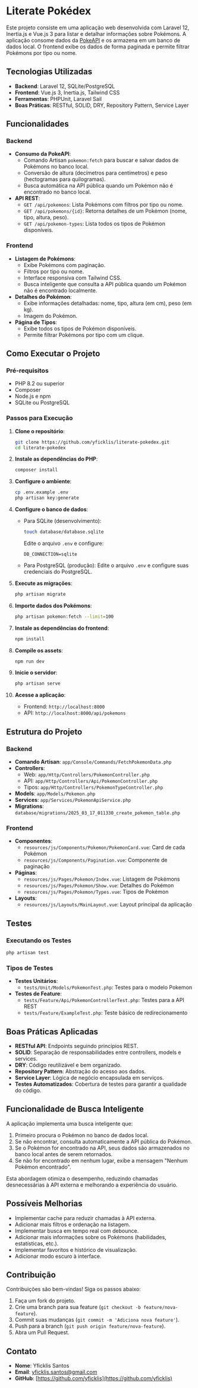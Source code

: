 # Literate Pokédex

Este projeto consiste em uma aplicação web desenvolvida com Laravel 12, Inertia.js e Vue.js 3 para listar e detalhar informações sobre Pokémons. A aplicação consome dados da [PokeAPI](https://pokeapi.co/) e os armazena em um banco de dados local. O frontend exibe os dados de forma paginada e permite filtrar Pokémons por tipo ou nome.

## **Tecnologias Utilizadas**
- **Backend**: Laravel 12, SQLite/PostgreSQL
- **Frontend**: Vue.js 3, Inertia.js, Tailwind CSS
- **Ferramentas**: PHPUnit, Laravel Sail
- **Boas Práticas**: RESTful, SOLID, DRY, Repository Pattern, Service Layer

## **Funcionalidades**

### **Backend**
- **Consumo da PokeAPI**:
    - Comando Artisan `pokemon:fetch` para buscar e salvar dados de Pokémons no banco local.
    - Conversão de altura (decímetros para centímetros) e peso (hectogramas para quilogramas).
    - Busca automática na API pública quando um Pokémon não é encontrado no banco local.
- **API REST**:
    - `GET /api/pokemons`: Lista Pokémons com filtros por tipo ou nome.
    - `GET /api/pokemons/{id}`: Retorna detalhes de um Pokémon (nome, tipo, altura, peso).
    - `GET /api/pokemon-types`: Lista todos os tipos de Pokémon disponíveis.

### **Frontend**
- **Listagem de Pokémons**:
    - Exibe Pokémons com paginação.
    - Filtros por tipo ou nome.
    - Interface responsiva com Tailwind CSS.
    - Busca inteligente que consulta a API pública quando um Pokémon não é encontrado localmente.
- **Detalhes do Pokémon**:
    - Exibe informações detalhadas: nome, tipo, altura (em cm), peso (em kg).
    - Imagem do Pokémon.
- **Página de Tipos**:
    - Exibe todos os tipos de Pokémon disponíveis.
    - Permite filtrar Pokémons por tipo com um clique.

## **Como Executar o Projeto**

### **Pré-requisitos**
- PHP 8.2 ou superior
- Composer
- Node.js e npm
- SQLite ou PostgreSQL

### **Passos para Execução**

1. **Clone o repositório**:
   ```bash
   git clone https://github.com/yficklis/literate-pokedex.git
   cd literate-pokedex
   ```

2. **Instale as dependências do PHP**:
   ```bash
   composer install
   ```

3. **Configure o ambiente**:
   ```bash
   cp .env.example .env
   php artisan key:generate
   ```

4. **Configure o banco de dados**:
   - Para SQLite (desenvolvimento):
     ```bash
     touch database/database.sqlite
     ```
     Edite o arquivo `.env` e configure:
     ```
     DB_CONNECTION=sqlite
     ```
   - Para PostgreSQL (produção):
     Edite o arquivo `.env` e configure suas credenciais do PostgreSQL.

5. **Execute as migrações**:
   ```bash
   php artisan migrate
   ```

6. **Importe dados dos Pokémons**:
   ```bash
   php artisan pokemon:fetch --limit=100
   ```

7. **Instale as dependências do frontend**:
   ```bash
   npm install
   ```

8. **Compile os assets**:
   ```bash
   npm run dev
   ```

9. **Inicie o servidor**:
   ```bash
   php artisan serve
   ```

10. **Acesse a aplicação**:
    - Frontend: `http://localhost:8000`
    - API: `http://localhost:8000/api/pokemons`

## **Estrutura do Projeto**

### **Backend**
- **Comando Artisan**: `app/Console/Commands/FetchPokemonData.php`
- **Controllers**:
  - Web: `app/Http/Controllers/PokemonController.php`
  - API: `app/Http/Controllers/Api/PokemonController.php`
  - Tipos: `app/Http/Controllers/PokemonTypeController.php`
- **Models**: `app/Models/Pokemon.php`
- **Services**: `app/Services/PokemonApiService.php`
- **Migrations**: `database/migrations/2025_03_17_011330_create_pokemon_table.php`

### **Frontend**
- **Componentes**:
  - `resources/js/Components/Pokemon/PokemonCard.vue`: Card de cada Pokémon
  - `resources/js/Components/Pagination.vue`: Componente de paginação
- **Páginas**:
  - `resources/js/Pages/Pokemon/Index.vue`: Listagem de Pokémons
  - `resources/js/Pages/Pokemon/Show.vue`: Detalhes do Pokémon
  - `resources/js/Pages/Pokemon/Types.vue`: Tipos de Pokémon
- **Layouts**:
  - `resources/js/Layouts/MainLayout.vue`: Layout principal da aplicação

## **Testes**

### **Executando os Testes**
```bash
php artisan test
```

### **Tipos de Testes**
- **Testes Unitários**:
  - `tests/Unit/Models/PokemonTest.php`: Testes para o modelo Pokemon
- **Testes de Feature**:
  - `tests/Feature/Api/PokemonControllerTest.php`: Testes para a API REST
  - `tests/Feature/ExampleTest.php`: Teste básico de redirecionamento

## **Boas Práticas Aplicadas**
- **RESTful API**: Endpoints seguindo princípios REST.
- **SOLID**: Separação de responsabilidades entre controllers, models e services.
- **DRY**: Código reutilizável e bem organizado.
- **Repository Pattern**: Abstração do acesso aos dados.
- **Service Layer**: Lógica de negócio encapsulada em serviços.
- **Testes Automatizados**: Cobertura de testes para garantir a qualidade do código.

## **Funcionalidade de Busca Inteligente**
A aplicação implementa uma busca inteligente que:
1. Primeiro procura o Pokémon no banco de dados local.
2. Se não encontrar, consulta automaticamente a API pública do Pokémon.
3. Se o Pokémon for encontrado na API, seus dados são armazenados no banco local antes de serem retornados.
4. Se não for encontrado em nenhum lugar, exibe a mensagem "Nenhum Pokémon encontrado".

Esta abordagem otimiza o desempenho, reduzindo chamadas desnecessárias à API externa e melhorando a experiência do usuário.

## **Possíveis Melhorias**
- Implementar cache para reduzir chamadas à API externa.
- Adicionar mais filtros e ordenação na listagem.
- Implementar busca em tempo real com debounce.
- Adicionar mais informações sobre os Pokémons (habilidades, estatísticas, etc.).
- Implementar favoritos e histórico de visualização.
- Adicionar modo escuro à interface.

## **Contribuição**
Contribuições são bem-vindas! Siga os passos abaixo:
1. Faça um fork do projeto.
2. Crie uma branch para sua feature (`git checkout -b feature/nova-feature`).
3. Commit suas mudanças (`git commit -m 'Adiciona nova feature'`).
4. Push para a branch (`git push origin feature/nova-feature`).
5. Abra um Pull Request.

## **Contato**
- **Nome**: Yficklis Santos
- **Email**: yficklis.santos@gmail.com
- **GitHub**: [https://github.com/yficklis](https://github.com/yficklis)

